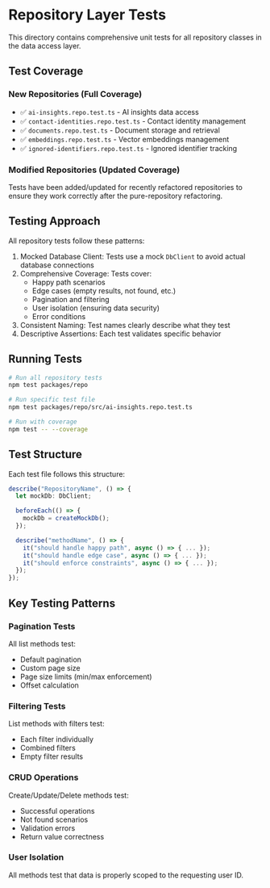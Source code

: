 # Repository Layer Tests

This directory contains comprehensive unit tests for all repository classes in the data access layer.

## Test Coverage

### New Repositories (Full Coverage)

- ✅ `ai-insights.repo.test.ts` - AI insights data access
- ✅ `contact-identities.repo.test.ts` - Contact identity management
- ✅ `documents.repo.test.ts` - Document storage and retrieval
- ✅ `embeddings.repo.test.ts` - Vector embeddings management
- ✅ `ignored-identifiers.repo.test.ts` - Ignored identifier tracking

### Modified Repositories (Updated Coverage)

Tests have been added/updated for recently refactored repositories to ensure they work correctly after the pure-repository refactoring.

## Testing Approach

All repository tests follow these patterns:

1. Mocked Database Client: Tests use a mock `DbClient` to avoid actual database connections  
2. Comprehensive Coverage: Tests cover:  
   - Happy path scenarios  
   - Edge cases (empty results, not found, etc.)  
   - Pagination and filtering  
   - User isolation (ensuring data security)  
   - Error conditions  
3. Consistent Naming: Test names clearly describe what they test  
4. Descriptive Assertions: Each test validates specific behavior  

## Running Tests

```bash
# Run all repository tests
npm test packages/repo

# Run specific test file
npm test packages/repo/src/ai-insights.repo.test.ts

# Run with coverage
npm test -- --coverage
```

## Test Structure

Each test file follows this structure:

```typescript
describe("RepositoryName", () => {
  let mockDb: DbClient;

  beforeEach(() => {
    mockDb = createMockDb();
  });

  describe("methodName", () => {
    it("should handle happy path", async () => { ... });
    it("should handle edge case", async () => { ... });
    it("should enforce constraints", async () => { ... });
  });
});
```

## Key Testing Patterns

### Pagination Tests

All list methods test:

- Default pagination
- Custom page size
- Page size limits (min/max enforcement)
- Offset calculation

### Filtering Tests

List methods with filters test:

- Each filter individually
- Combined filters
- Empty filter results

### CRUD Operations

Create/Update/Delete methods test:

- Successful operations
- Not found scenarios
- Validation errors
- Return value correctness

### User Isolation

All methods test that data is properly scoped to the requesting user ID.

